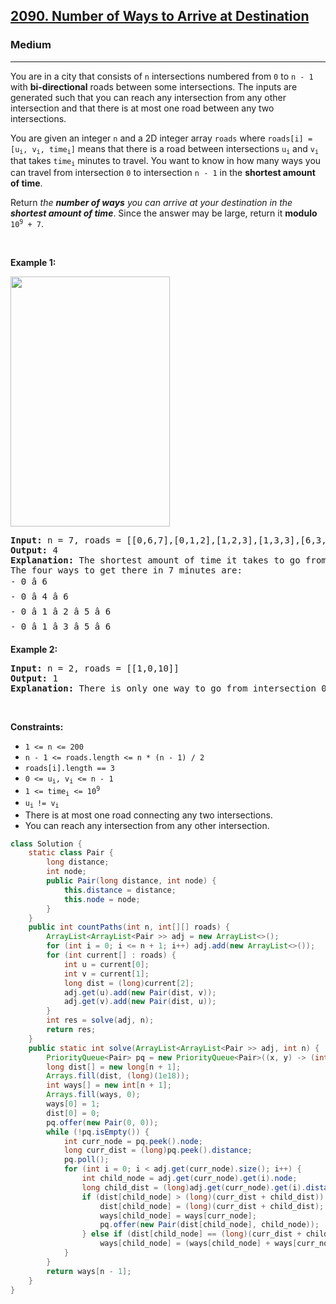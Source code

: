 <h2><a href="https://leetcode.com/problems/number-of-ways-to-arrive-at-destination">2090. Number of Ways to Arrive at Destination</a></h2><h3>Medium</h3><hr><p>You are in a city that consists of <code>n</code> intersections numbered from <code>0</code> to <code>n - 1</code> with <strong>bi-directional</strong> roads between some intersections. The inputs are generated such that you can reach any intersection from any other intersection and that there is at most one road between any two intersections.</p>

<p>You are given an integer <code>n</code> and a 2D integer array <code>roads</code> where <code>roads[i] = [u<sub>i</sub>, v<sub>i</sub>, time<sub>i</sub>]</code> means that there is a road between intersections <code>u<sub>i</sub></code> and <code>v<sub>i</sub></code> that takes <code>time<sub>i</sub></code> minutes to travel. You want to know in how many ways you can travel from intersection <code>0</code> to intersection <code>n - 1</code> in the <strong>shortest amount of time</strong>.</p>

<p>Return <em>the <strong>number of ways</strong> you can arrive at your destination in the <strong>shortest amount of time</strong></em>. Since the answer may be large, return it <strong>modulo</strong> <code>10<sup>9</sup> + 7</code>.</p>

<p>&nbsp;</p>
<p><strong class="example">Example 1:</strong></p>
<img alt="" src="https://assets.leetcode.com/uploads/2025/02/14/1976_corrected.png" style="width: 255px; height: 400px;" />
<pre>
<strong>Input:</strong> n = 7, roads = [[0,6,7],[0,1,2],[1,2,3],[1,3,3],[6,3,3],[3,5,1],[6,5,1],[2,5,1],[0,4,5],[4,6,2]]
<strong>Output:</strong> 4
<strong>Explanation:</strong> The shortest amount of time it takes to go from intersection 0 to intersection 6 is 7 minutes.
The four ways to get there in 7 minutes are:
- 0 â 6
- 0 â 4 â 6
- 0 â 1 â 2 â 5 â 6
- 0 â 1 â 3 â 5 â 6
</pre>

<p><strong class="example">Example 2:</strong></p>

<pre>
<strong>Input:</strong> n = 2, roads = [[1,0,10]]
<strong>Output:</strong> 1
<strong>Explanation:</strong> There is only one way to go from intersection 0 to intersection 1, and it takes 10 minutes.
</pre>

<p>&nbsp;</p>
<p><strong>Constraints:</strong></p>

<ul>
	<li><code>1 &lt;= n &lt;= 200</code></li>
	<li><code>n - 1 &lt;= roads.length &lt;= n * (n - 1) / 2</code></li>
	<li><code>roads[i].length == 3</code></li>
	<li><code>0 &lt;= u<sub>i</sub>, v<sub>i</sub> &lt;= n - 1</code></li>
	<li><code>1 &lt;= time<sub>i</sub> &lt;= 10<sup>9</sup></code></li>
	<li><code>u<sub>i </sub>!= v<sub>i</sub></code></li>
	<li>There is at most one road connecting any two intersections.</li>
	<li>You can reach any intersection from any other intersection.</li>
</ul>

```java
class Solution {
    static class Pair {
        long distance;
        int node;
        public Pair(long distance, int node) {
            this.distance = distance;
            this.node = node;
        }
    }
    public int countPaths(int n, int[][] roads) {
        ArrayList<ArrayList<Pair >> adj = new ArrayList<>();
        for (int i = 0; i <= n + 1; i++) adj.add(new ArrayList<>());
        for (int current[] : roads) {
            int u = current[0];
            int v = current[1];
            long dist = (long)current[2];
            adj.get(u).add(new Pair(dist, v));
            adj.get(v).add(new Pair(dist, u));
        }
        int res = solve(adj, n);
        return res;
    }
    public static int solve(ArrayList<ArrayList<Pair >> adj, int n) {
        PriorityQueue<Pair> pq = new PriorityQueue<Pair>((x, y) -> (int)x.distance - (int)y.distance);
        long dist[] = new long[n + 1];
        Arrays.fill(dist, (long)(1e18));
        int ways[] = new int[n + 1];
        Arrays.fill(ways, 0);
        ways[0] = 1;
        dist[0] = 0;
        pq.offer(new Pair(0, 0));
        while (!pq.isEmpty()) {
            int curr_node = pq.peek().node;
            long curr_dist = (long)pq.peek().distance;
            pq.poll();
            for (int i = 0; i < adj.get(curr_node).size(); i++) {
                int child_node = adj.get(curr_node).get(i).node;
                long child_dist = (long)adj.get(curr_node).get(i).distance;
                if (dist[child_node] > (long)(curr_dist + child_dist)) {
                    dist[child_node] = (long)(curr_dist + child_dist);
                    ways[child_node] = ways[curr_node];
                    pq.offer(new Pair(dist[child_node], child_node));
                } else if (dist[child_node] == (long)(curr_dist + child_dist))
                    ways[child_node] = (ways[child_node] + ways[curr_node]) % ((int)(1e9 + 7));
            }
        }
        return ways[n - 1];
    }
}
```

